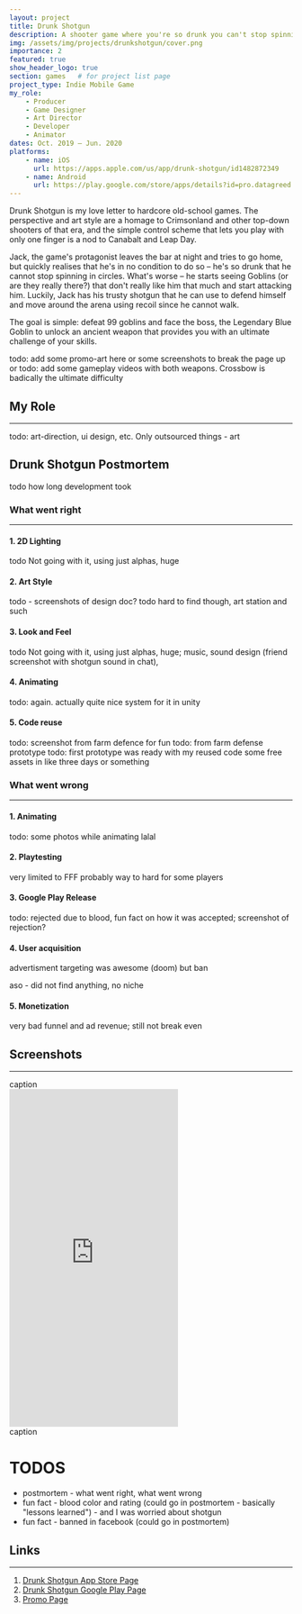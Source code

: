 ```yaml
---
layout: project
title: Drunk Shotgun
description: A shooter game where you're so drunk you can't stop spinning
img: /assets/img/projects/drunkshotgun/cover.png
importance: 2
featured: true
show_header_logo: true
section: games   # for project list page
project_type: Indie Mobile Game
my_role: 
    - Producer
    - Game Designer
    - Art Director
    - Developer
    - Animator
dates: Oct. 2019 – Jun. 2020
platforms: 
    - name: iOS
      url: https://apps.apple.com/us/app/drunk-shotgun/id1482872349
    - name: Android
      url: https://play.google.com/store/apps/details?id=pro.datagreed.DrunkShotgun
---
```


Drunk Shotgun is my love letter to hardcore old-school games. 
The perspective and art style are a homage to Crimsonland and other top-down shooters of that era, and the simple 
control scheme that lets you play with only one finger is a nod to Canabalt and Leap Day.

Jack, the game's protagonist leaves the bar at night and tries to go home, but quickly realises that he's
in no condition to do so – he's so drunk that he cannot stop spinning in circles. What's worse – he starts seeing
Goblins (or are they really there?) that don't really like him that much and start attacking him. Luckily, Jack has
his trusty shotgun that he can use to defend himself and move around the arena using recoil since he cannot walk.

The goal is simple: defeat 99 goblins and face the boss, the Legendary Blue Goblin to unlock an ancient weapon
that provides you with an ultimate challenge of your skills.

todo: add some promo-art here or some screenshots to break the page up or 
todo: add some gameplay videos with both weapons. Crossbow is badically the ultimate difficulty

## My Role
***


todo: art-direction, ui design, etc. Only outsourced things - art



## Drunk Shotgun Postmortem

todo how long development took

### What went right
***

#### 1. 2D Lighting

todo Not going with it, using just alphas, huge 

#### 2. Art Style
todo - screenshots of design doc?
todo hard to find though, art station and such

#### 3. Look and Feel

todo Not going with it, using just alphas, huge; music, sound design (friend screenshot with shotgun sound in chat),
  
#### 4. Animating

todo: again. actually quite nice system for it in unity

#### 5. Code reuse
todo: screenshot from farm defence for fun
todo: from farm defense prototype
todo: first prototype was ready with my reused code some free assets in like three days or something
 

### What went wrong
***
#### 1. Animating
todo: some photos while animating 
lalal

#### 2. Playtesting

very limited to FFF
probably way to hard for some players

#### 3. Google Play Release

todo: rejected due to blood, fun fact on how it was accepted; screenshot of rejection?

#### 4. User acquisition
advertisment
targeting was awesome (doom) but ban

aso - did not find anything, no niche

#### 5. Monetization
very bad funnel and ad revenue; 
still not break even


## Screenshots
***
<div class="row">
    <div class="col-sm mt-3 mt-md-0 text-center">
        <img class="img-fluid rounded z-depth-1 mh600" src="{{ '/assets/img/projects/listenable/ios1.png' | relative_url }}" alt=""/>
    </div>
      
</div>
<div class="caption">
    caption
</div>

<div class="text-center">
    <iframe width="300" height="600" src="https://www.youtube.com/embed/HhYukZ5lg38" frameborder="0" 
    allow="accelerometer; autoplay; clipboard-write; encrypted-media; gyroscope; picture-in-picture" 
    allowfullscreen>
    </iframe>
</div>
<div class="caption">
    caption
</div>




# TODOS

- postmortem - what went right, what went wrong
- fun fact - blood color and rating (could go in postmortem - basically "lessons learned") - and I was worried about shotgun
- fun fact - banned in facebook (could go in postmortem)


## Links
***

1. [Drunk Shotgun App Store Page](https://apps.apple.com/us/app/drunk-shotgun/id1482872349)
2. [Drunk Shotgun Google Play Page](https://play.google.com/store/apps/details?id=pro.datagreed.DrunkShotgun)
3. [Promo Page](http://datagreed.pro/projects/drunkshotgun/)

